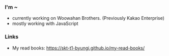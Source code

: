 ### I'm ~
- currently working on Woowahan Brothers. (Previously Kakao Enterprise)
- mostly working with JavaScript

### Links
- My read books: https://skt-t1-byungi.github.io/my-read-books/
